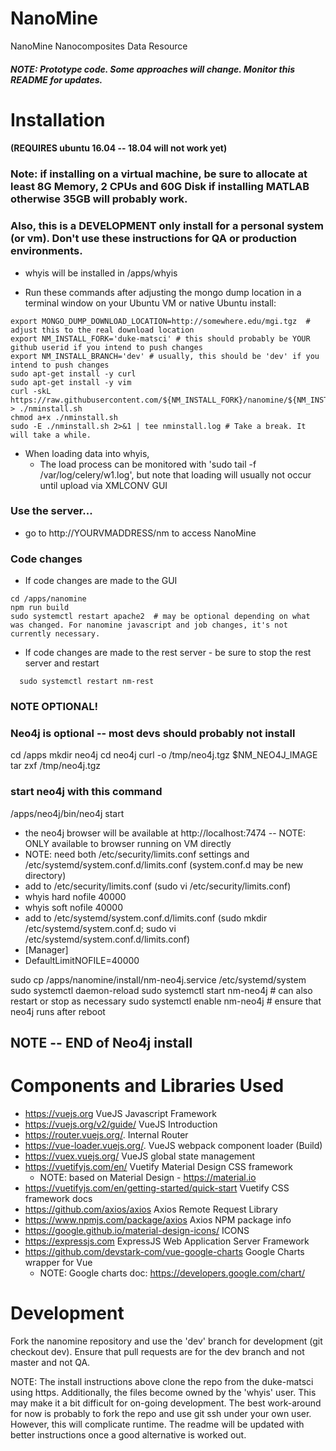 # NanoMine
NanoMine Nanocomposites Data Resource

##### NOTE: Prototype code. Some approaches will change. Monitor this README for updates.

# Installation 
#### (REQUIRES ubuntu 16.04 -- 18.04 will not work yet)
### Note: if installing on a virtual machine, be sure to allocate at least 8G Memory, 2 CPUs and 60G Disk if installing MATLAB otherwise 35GB will probably work.
### Also, this is a DEVELOPMENT only install for a personal system (or vm). Don't use these instructions for QA or production environments.

- whyis will be installed in /apps/whyis

- Run these commands after adjusting the mongo dump location in a terminal window on your Ubuntu VM or native Ubuntu install:
```
export MONGO_DUMP_DOWNLOAD_LOCATION=http://somewhere.edu/mgi.tgz  # adjust this to the real download location
export NM_INSTALL_FORK='duke-matsci' # this should probably be YOUR github userid if you intend to push changes
export NM_INSTALL_BRANCH='dev' # usually, this should be 'dev' if you intend to push changes
sudo apt-get install -y curl
sudo apt-get install -y vim 
curl -skL https://raw.githubusercontent.com/${NM_INSTALL_FORK}/nanomine/${NM_INSTALL_BRANCH}/install/install.sh > ./nminstall.sh
chmod a+x ./nminstall.sh
sudo -E ./nminstall.sh 2>&1 | tee nminstall.log # Take a break. It will take a while.
```

- When loading data into whyis, 
  - The load process can be monitored with 'sudo tail -f /var/log/celery/w1.log', but note that loading will usually not occur until upload via XMLCONV GUI
  
### Use the server...  
- go to http://YOURVMADDRESS/nm to access NanoMine

### Code changes
- If code changes are made to the GUI
```
cd /apps/nanomine
npm run build
sudo systemctl restart apache2  # may be optional depending on what was changed. For nanomine javascript and job changes, it's not currently necessary.
```
- If code changes are made to the rest server - be sure to stop the rest server and restart
```
  sudo systemctl restart nm-rest
```
  
  ### NOTE OPTIONAL!
  ###  Neo4j is optional -- most devs should probably not install
  cd /apps
  mkdir neo4j
  cd neo4j 
  curl -o /tmp/neo4j.tgz $NM_NEO4J_IMAGE
  tar zxf /tmp/neo4j.tgz
  
  ### start neo4j with this command
  /apps/neo4j/bin/neo4j start 
  - the neo4j browser will be available at http://localhost:7474 -- NOTE: ONLY available to browser running on VM directly
  - NOTE: need both /etc/security/limits.conf settings and /etc/systemd/system.conf.d/limits.conf (system.conf.d may be new directory)
  - add to /etc/security/limits.conf (sudo vi /etc/security/limits.conf)
  -   whyis hard nofile 40000
  -   whyis soft nofile 40000
  - add to /etc/systemd/system.conf.d/limits.conf (sudo mkdir /etc/systemd/system.conf.d; sudo vi /etc/systemd/system.conf.d/limits.conf) 
  -   [Manager]
  -   DefaultLimitNOFILE=40000
  
  sudo cp /apps/nanomine/install/nm-neo4j.service /etc/systemd/system
  sudo systemctl daemon-reload
  sudo systemctl start nm-neo4j  # can also restart or stop as necessary
  sudo systemctl enable nm-neo4j # ensure that neo4j runs after reboot
  ## NOTE -- END of Neo4j install
  

# Components and Libraries Used
- https://vuejs.org VueJS Javascript Framework
- https://vuejs.org/v2/guide/ VueJS Introduction
- https://router.vuejs.org/. Internal Router
- https://vue-loader.vuejs.org/. VueJS webpack component loader (Build)
- https://vuex.vuejs.org/ VueJS global state management
- https://vuetifyjs.com/en/ Vuetify Material Design CSS framework
  - NOTE: based on Material Design - https://material.io 
- https://vuetifyjs.com/en/getting-started/quick-start Vuetify CSS framework docs
- https://github.com/axios/axios Axios Remote Request Library
- https://www.npmjs.com/package/axios Axios NPM package info
- https://google.github.io/material-design-icons/ ICONS 
- https://expressjs.com ExpressJS Web Application Server Framework
- https://github.com/devstark-com/vue-google-charts Google Charts wrapper for Vue
  - NOTE: Google charts doc: https://developers.google.com/chart/


# Development
Fork the nanomine repository and use the 'dev' branch for 
development (git checkout dev). Ensure 
that pull requests are for the dev branch and not master and not QA.

NOTE: The install instructions above clone the repo from the duke-matsci
using https. Additionally, the files become owned by the 'whyis' user.
This may make it a bit difficult for on-going development. The best work-around
for now is probably to fork the repo and use git ssh under your own user.
However, this will complicate runtime. The readme will be updated with better
instructions once a good alternative is worked out.

